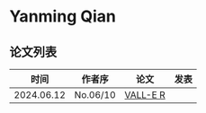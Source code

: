 # Yanming Qian

## 论文列表

| 时间 | 作者序 | 论文 | 发表 |
|:-:|:-:|---|---|
| 2024.06.12 | No.06/10 | [VALL-E R](../Models/Speech_LLM/2024.06.12_VALL-E_R.md) |